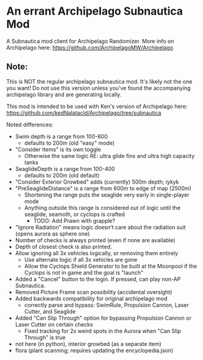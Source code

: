 # An errant Archipelago Subnautica Mod
A Subnautica mod client for Archipelago Randomizer. More info on Archipelago here: https://github.com/ArchipelagoMW/Archipelago

## Note:
This is NOT the regular archipelago subnautica mod. It's likely not the one you want!
Do not use this version unless you've found the accompanying archipelago library and are generating locally.

This mod is intended to be used with Ken's version of Archipelago here:
https://github.com/kedNalatacId/Archipelago/tree/subnautica

Noted differences:
- Swim depth is a range from 100-600
    - defaults to 200m (old "easy" mode)
- "Consider Items" is its own toggle
    - Otherwise the same logic RE: ultra glide fins and ultra high capacity tanks
- SeaglideDepth is a range from 100-400
    - defaults to 200m (old default)
- "Consider Exterior Growbed" adds (currently) 500m depth; iykyk
- "PreSeaglideDistance" is a range from 600m to edge of map (2500m)
    - Shortening the range puts the seaglide very early in single-player mode
    - Anything outside this range is considered out of logic until the seaglide, seamoth, or cyclops is crafted
        - TODO: Add Prawn with grapple?
- "Ignore Radiation" means logic doesn't care about the radiation suit (opens aurora as sphere one)
- Number of checks is always printed (even if none are available)
- Depth of closest check is also printed.
- Allow ignoring all 3x vehicles logically, or removing them entirely
    - Use alternate logic if all 3x vehicles are gone
    - Allow the Cyclops Shield Generator to be built at the Moonpool if the Cyclops is not in game and the goal is "launch"
- Added a "Cancel" button to the login. If pressed, can play non-AP Subnautica.
- Removed Picture Frame scan possibility (accidental oversight)
- Added backwards compatibility for original archipelago mod
    - correctly parse and bypass: SwimRule, Propulsion Cannon, Laser Cutter, and Seaglide
- Added "Can Slip Through" option for bypassing Propulsion Cannon or Laser Cutter on certain checks
    - Fixed tracking for 2x weird spots in the Aurora when "Can Slip Through" is true
- not here (in python), interior growbed (as a separate item)
- flora (plant scanning; requires updating the encyclopedia.json)
